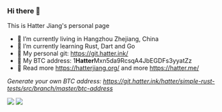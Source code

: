 ### Hi there 👋

This is Hatter Jiang's personal page
- 🔭 I’m currently living in Hangzhou Zhejiang, China
- 🌱 I’m currently learning Rust, Dart and Go
- 📂 My personal git: https://git.hatter.ink/
- 🏧 My BTC address: 1**Hatter**Mxn5da9RcsqA4JbEGDFs3yyatZz
- 👻 Read more https://hatterjiang.org/ and more https://hatter.me/


_Generate your own BTC address: https://git.hatter.ink/hatter/simple-rust-tests/src/branch/master/btc-address_

<img src="https://github-readme-stats.vercel.app/api/?username=jht5945&show_icons=true&include_all_commits=true&count_private=true&theme=light&layout=compact" />

<img src="https://github-readme-stats.vercel.app/api/top-langs/?username=jht5945&show_icons=true&include_all_commits=true&count_private=true&theme=light&layout=compact" />

